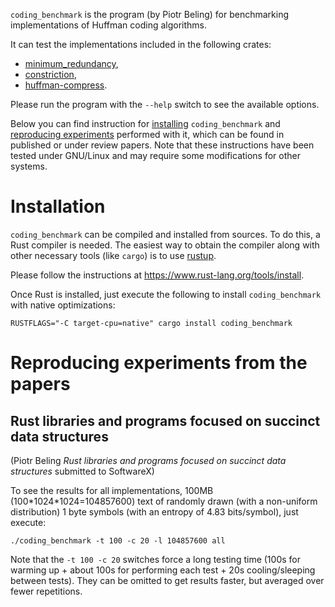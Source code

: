 `coding_benchmark` is the program (by Piotr Beling) for benchmarking implementations of Huffman coding algorithms.

It can test the implementations included in the following crates:
- [minimum_redundancy](https://crates.io/crates/minimum_redudancy),
- [constriction](https://crates.io/crates/constriction),
- [huffman-compress](https://crates.io/crates/huffman-compress).

Please run the program with the `--help` switch to see the available options.

Below you can find instruction for [installing](#installation) `coding_benchmark` and
[reproducing experiments](#reproducing-experiments-from-the-papers) performed with it,
which can be found in published or under review papers.
Note that these instructions have been tested under GNU/Linux and may require some modifications for other systems.


# Installation
`coding_benchmark` can be compiled and installed from sources. To do this, a Rust compiler is needed.
The easiest way to obtain the compiler along with other necessary tools (like `cargo`) is
to use [rustup](https://www.rust-lang.org/tools/install).

Please follow the instructions at <https://www.rust-lang.org/tools/install>.

Once Rust is installed, just execute the following to install `coding_benchmark` with native optimizations:

```RUSTFLAGS="-C target-cpu=native" cargo install coding_benchmark```


# Reproducing experiments from the papers

## Rust libraries and programs focused on succinct data structures
(Piotr Beling *Rust libraries and programs focused on succinct data structures* submitted to SoftwareX)

To see the results for all implementations, 100MB (100\*1024\*1024=104857600)
text of randomly drawn (with a non-uniform distribution) 1 byte symbols
(with an entropy of 4.83 bits/symbol), just execute:

```shell
./coding_benchmark -t 100 -c 20 -l 104857600 all
```

Note that the `-t 100 -c 20` switches force a long testing time
(100s for warming up + about 100s for performing each test + 20s cooling/sleeping between tests).
They can be omitted to get results faster, but averaged over fewer repetitions.